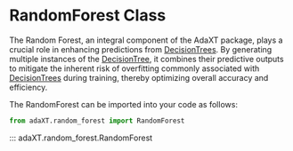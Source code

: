 # RandomForest Class
The Random Forest, an integral component of the AdaXT package, plays a crucial role in enhancing predictions from [DecisionTrees](/docs/api_docs/DecisionTree.md).
By generating multiple instances of the [DecisionTree](/docs/api_docs/DecisionTree.md), it combines their predictive outputs to mitigate the inherent risk of overfitting commonly associated
with [DecisionTrees](/docs/api_docs/DecisionTree.md) during training, thereby optimizing overall accuracy and efficiency.

The RandomForest can be imported into your code as follows:

```python
from adaXT.random_forest import RandomForest
```

::: adaXT.random_forest.RandomForest
